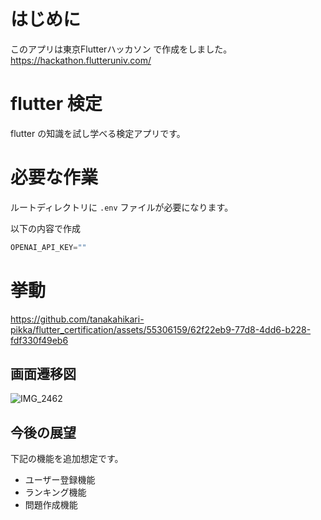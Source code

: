 # はじめに
このアプリは東京Flutterハッカソン で作成をしました。
https://hackathon.flutteruniv.com/

# flutter 検定
flutter の知識を試し学べる検定アプリです。

# 必要な作業
ルートディレクトリに `.env` ファイルが必要になります。

以下の内容で作成
```Dart
OPENAI_API_KEY=""
```

# 挙動
https://github.com/tanakahikari-pikka/flutter_certification/assets/55306159/62f22eb9-77d8-4dd6-b228-fdf330f49eb6

## 画面遷移図
![IMG_2462](https://github.com/tanakahikari-pikka/flutter_certification/assets/55306159/87f4fbda-314e-4283-8437-74bbf6a49239)

## 今後の展望
下記の機能を追加想定です。

 - ユーザー登録機能
 - ランキング機能
 - 問題作成機能


